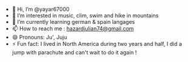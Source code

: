 - 👋 Hi, I’m @yayar67000
- 👀 I’m interested in music, clim, swim and hike in mountains
- 🌱 I’m currently learning german & spain langages
- 📫 How to reach me : hazardjulian74@gmail.com
- 😄 Pronouns: Ju', Juju
- ⚡ Fun fact: I lived in North America during two years and half, I did a jump with parachute and can't wait to do it again ! 
<!---
yayar67000/yayar67000 is a ✨ special ✨ repository because its `README.md` (this file) appears on your GitHub profile.
You can click the Preview link to take a look at your changes.
--->
